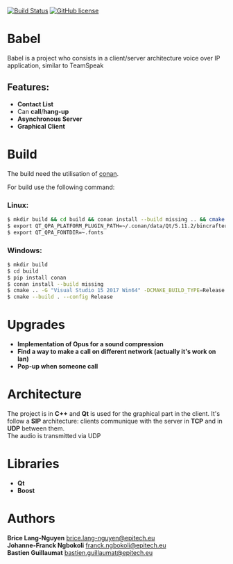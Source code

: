 [![Build Status](https://travis-ci.com/bguillaumat/Babel.svg?token=JnqcJzSL9ygjbcHgxfkQ&branch=master)](https://travis-ci.com/bguillaumat/Babel)
[![GitHub license](https://img.shields.io/badge/license-MIT-blue.svg)](https://raw.githubusercontent.com/bguillaumat/Babel/master/LICENSE)
# Babel
Babel is a project who consists in a client/server architecture voice over IP application, similar to TeamSpeak
## Features:
* **Contact List**
* Can **call**/**hang-up**
* **Asynchronous Server**
* **Graphical Client**

# Build
The build need the utilisation of [conan](https://conan.io/).

For build use the following command: 
### Linux:
```sh
$ mkdir build && cd build && conan install --build missing .. && cmake .. && cmake –build .
$ export QT_QPA_PLATFORM_PLUGIN_PATH=~/.conan/data/Qt/5.11.2/bincrafters/stable/package/<random_package_id>/plugins
$ export QT_QPA_FONTDIR=~.fonts
```
### Windows:
```sh
$ mkdir build
$ cd build
$ pip install conan
$ conan install --build missing
$ cmake .. -G "Visual Studio 15 2017 Win64" -DCMAKE_BUILD_TYPE=Release
$ cmake --build . --config Release
```


# Upgrades
* **Implementation of Opus for a sound compression**
* **Find a way to make a call on different network (actually it's work on lan)**
* **Pop-up when someone call**

# Architecture
The project is in **C++** and **Qt** is used for the graphical part in the client.
It's follow a **SIP** architecture: clients communique with the server in **TCP** and in **UDP** between them.  
The audio is transmitted via UDP

# Libraries
* **Qt**
* **Boost**

# Authors
**Brice Lang-Nguyen** brice.lang-nguyen@epitech.eu  
**Johanne-Franck Ngbokoli** franck.ngbokoli@epitech.eu  
**Bastien Guillaumat** bastien.guillaumat@epitech.eu  
